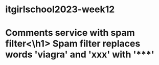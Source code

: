 # itgirlschool2023-week12
<h1>Comments service with spam filter<\h1>
Spam filter replaces words 'viagra' and 'xxx' with '***' 
